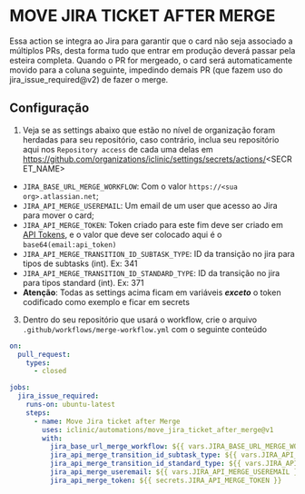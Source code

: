# MOVE JIRA TICKET AFTER MERGE

Essa action se integra ao Jira para garantir que o card não seja associado a múltiplos PRs, desta forma tudo que entrar em produção deverá passar pela esteira completa. Quando o PR for mergeado, o card será automaticamente movido para a coluna seguinte, impedindo demais PR (que fazem uso do jira_issue_required@v2) de fazer o merge.


## Configuração
1. Veja se as settings abaixo que estão no nível de organização foram herdadas para seu repositório, caso contrário, inclua seu repositório aqui nos `Repository access` de cada uma delas em https://github.com/organizations/iclinic/settings/secrets/actions/<SECRET_NAME>
- `JIRA_BASE_URL_MERGE_WORKFLOW`: Com o valor `https://<sua org>.atlassian.net`;
- `JIRA_API_MERGE_USEREMAIL`: Um email de um user que acesso ao Jira para mover o card;
- `JIRA_API_MERGE_TOKEN`: Token criado para este fim deve ser criado em [API Tokens](https://id.atlassian.com/manage-profile/security/api-tokens), e o valor que deve ser colocado aqui é o `base64(email:api_token)`
- `JIRA_API_MERGE_TRANSITION_ID_SUBTASK_TYPE`: ID da transição no jira para tipos de subtasks (int). Ex: 341
- `JIRA_API_MERGE_TRANSITION_ID_STANDARD_TYPE`: ID da transição no jira para tipos standard (int). Ex: 371
- **Atenção**: Todas as settings acima ficam em variáveis ***exceto*** o token codificado como exemplo e ficar em secrets


3. Dentro do seu repositório que usará o workflow, crie o arquivo `.github/workflows/merge-workflow.yml` com o seguinte conteúdo
```yml
on:
  pull_request:
    types:
      - closed

jobs:
  jira_issue_required:
    runs-on: ubuntu-latest
    steps:
      - name: Move Jira ticket after Merge
        uses: iclinic/automations/move_jira_ticket_after_merge@v1
        with:
          jira_base_url_merge_workflow: ${{ vars.JIRA_BASE_URL_MERGE_WORKFLOW }}
          jira_api_merge_transition_id_subtask_type: ${{ vars.JIRA_API_MERGE_TRANSITION_ID_SUBTASK_TYPE }}
          jira_api_merge_transition_id_standard_type: ${{ vars.JIRA_API_MERGE_TRANSITION_ID_STANDARD_TYPE }}
          jira_api_merge_useremail: ${{ vars.JIRA_API_MERGE_USEREMAIL }}
          jira_api_merge_token: ${{ secrets.JIRA_API_MERGE_TOKEN }}

```
